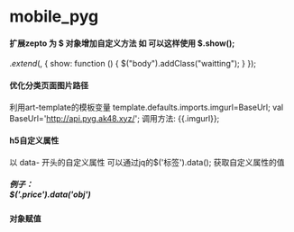 # mobile_pyg
#### 扩展zepto 为  $ 对象增加自定义方法 如 可以这样使用 $.show();
$.extend($, {
  show: function () {
    $("body").addClass("waitting");
  }
});
#### 优化分类页面图片路径
利用art-template的模板变量
template.defaults.imports.imgurl=BaseUrl; 
val BaseUrl='http://api.pyg.ak48.xyz/';
调用方法: {{.imgurl}};
#### h5自定义属性
以 data- 开头的自定义属性  可以通过jq的$('标签').data(); 获取自定义属性的值
##### 例子： <div class="price" data-obj=""></div>  $('.price').data('obj') 
#### 对象赋值
